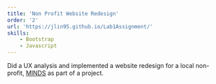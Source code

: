 ```yaml
---
title: 'Non Profit Website Redesign'
order: '2'
url: 'https://jlin95.github.io/Lab1Assignment/'
skills: 
    - Bootstrap
    - Javascript
---
```


Did a UX analysis and implemented a website redesign for a local non-profit, [MINDS](http://www.minds.org.sg/) as part of a project.
 
